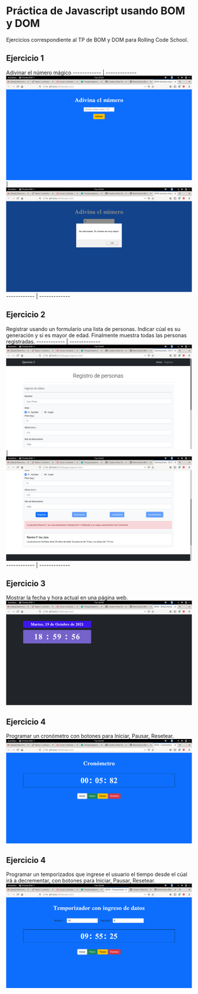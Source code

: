 # Práctica de Javascript usando BOM y DOM
Ejercicios correspondiente al TP de BOM y DOM para Rolling Code School.


## Ejercicio 1
Adivinar el número mágico
------------ | -------------
![image info](./src/ima1.png) | ![image info](./src/ima2.png)
------------ | -------------

## Ejercicio 2
Registrar usando un formulario una lista de personas. Indicar cúal es su generación y si es mayor de edad. Finalmente muestra todas las personas registradas.
------------ | -------------
![image info](./src/ima3.png) | ![image info](./src/ima4.png)
------------ | -------------

## Ejercicio 3
Mostrar la fecha y hora actual en una página web.
![image info](./src/ima5.png)

## Ejercicio 4
Programar un cronómetro con botones para Iniciar, Pausar, Resetear.
![image info](./src/ima6.png)

## Ejercicio 4
Programar un temporizados que ingrese el usuario el tiempo desde el cúal irá a decrementar, con botones para Iniciar, Pausar, Resetear.
![image info](./src/ima7.png)

